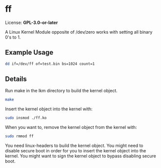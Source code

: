 # ff
License: **GPL-3.0-or-later**  

A Linux Kernel Module opposite of /dev/zero works with setting all binary 0's to 1. 
 
## Example Usage
```bash
dd if=/dev/ff of=test.bin bs=1024 count=1
```

## Details 
Run make in the lkm directory to build the kernel object.
```bash
make
```

Insert the kernel object into the kernel with: 
```bash
sudo insmod ./ff.ko
```

When you want to, remove the kernel object from the kernel with:
```bash
sudo rmmod ff
```

You need linux-headers to build the kernel object. 
You might need to disable secure boot in order for you to insert the kernel object into the kernel. 
You might want to sign the kernel object to bypass disabling secure boot.
